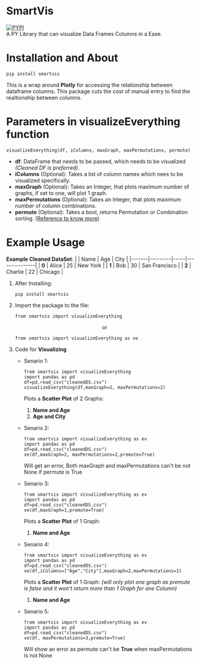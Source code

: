# SmartVis
[![PYPI](https://img.shields.io/badge/PYPI-Green)](https://pypi.org/project/smartvis/)  
A PY Library that can visualize Data Frames Columns in a Ease.

# Installation and About
```
pip install smartvis
```

 This is a wrap around **Plotly** for accessing the relationship between dataframe columns. This package cuts the cost of manual entry to find the realtionship between columns.

 # Parameters in visualizeEverything function
  ```
  visualizeEverything(df, iColumns, maxGraph, maxPermutations, permute)
  ```
* **df**: DataFrame that needs to be passed, which needs to be visualized *(Cleaned DF is preferred)*.
* **iColumns** (Optional): Takes a list of column names which nees to be visualized specifically.
* **maxGraph** (Optional): Takes an Integer, that plots maximum number of graphs, if set to one, will plot 1 graph.
* **maxPermutations** (Optional): Takes an Integer, that plots maximum number of column combinations.
* **permute** (Optional): Takes a bool, returns Permutation or Combination sorting. ([Reference to know more](https://betterexplained.com/articles/easy-permutations-and-combinations/))

 # Example Usage
 **Example Cleaned DataSet**:
 |       | Name    | Age | City          |
|-------|---------|-----|---------------|
| **0** | Alice   | 25  | New York      |
| **1** | Bob     | 30  | San Francisco |
| **2** | Charlie | 22  | Chicago       |


1. After Installing:
   ```
   pip install smartvis
   ```
2. Import the package to the file:
   ```
   from smartvis import visualizeEverything
   ```
   <p align="center"> or </p>

    ```
    from smartvis import visualizeEverything as ve
    ```
3. Code for **Visualizing**
    * Senario 1:  
       ```
       from smartvis import visualizeEverything
       import pandas as pd
       df=pd.read_csv("cleanedDS.csv")
       visualizeEverything(df,maxGraph=2, maxPermutations=2)
       ```
       Plots a **Scatter Plot** of 2 Graphs:
        1. **Name and Age**
        2. **Age and City**
  
  
     * Senario 2:
       ```
       from smartvis import visualizeEverything as ev
       import pandas as pd
       df=pd.read_csv("cleanedDS.csv")
       ve(df,maxGraph=2, maxPermutations=2,premute=True)
       ```
       Will get an error, Both maxGraph and maxPermutations can't be not None if permute is True
     
     * Senario 3:
       ```
       from smartvis import visualizeEverything as ev
       import pandas as pd
       df=pd.read_csv("cleanedDS.csv")
       ve(df,maxGraph=1,premute=True)
       ```
       Plots a **Scatter Plot** of 1 Graph:
         1. **Name and Age**
  
    * Senario 4: 
      ```
      from smartvis import visualizeEverything as ev
      import pandas as pd
      df=pd.read_csv("cleanedDS.csv")
      ve(df,iColumns=["Age","City"],maxGraph=2,maxPermutations=1)
      ```
      Plots a **Scatter Plot** of 1 Graph: *(will only plot one graph as premute is false and it won't return more than 1 Graph for one Column)*
        1. **Name and Age**
      
    * Senario 5:
      ```
      from smartvis import visualizeEverything as ev
      import pandas as pd
      df=pd.read_csv("cleanedDS.csv")
      ve(df, maxPermutations=3,premute=True)
      ```
      Will show an error as permute can't be **True** when maxPermutations is not None

